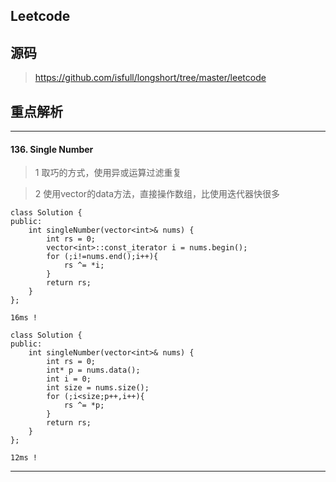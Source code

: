 ## Leetcode

## 源码

>https://github.com/isfull/longshort/tree/master/leetcode

## 重点解析

<hr style=" height:1px;border:none;border-top:2px #185598;" />

#### 136. Single Number

>1 取巧的方式，使用异或运算过滤重复

>2 使用vector的data方法，直接操作数组，比使用迭代器快很多

```
class Solution {
public:
    int singleNumber(vector<int>& nums) {
        int rs = 0;
        vector<int>::const_iterator i = nums.begin();
        for (;i!=nums.end();i++){
            rs ^= *i;
        }
        return rs;
    }
};

16ms !

class Solution {
public:
    int singleNumber(vector<int>& nums) {
        int rs = 0;
        int* p = nums.data();
        int i = 0;
        int size = nums.size();
        for (;i<size;p++,i++){
            rs ^= *p;
        }
        return rs;
    }
};

12ms !

```

<hr style=" height:1px;border:none;border-top:2px #185598;" />